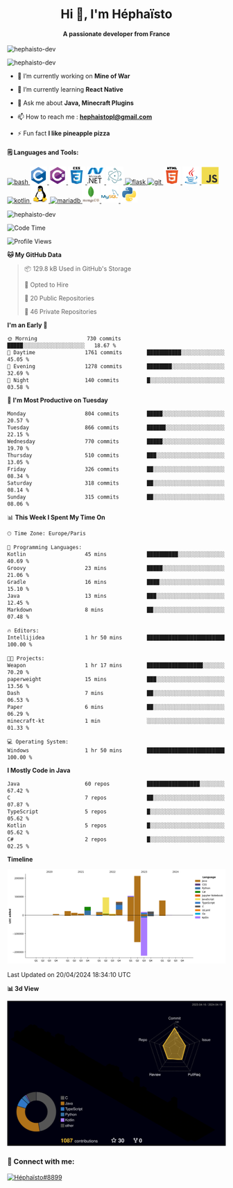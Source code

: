 <h1 align="center">Hi 👋, I'm Héphaïsto</h1>
<h4 align="center">A passionate developer from France</h4>

<p align="left"> <img src="https://komarev.com/ghpvc/?username=hephaisto-dev&label=Profile%20views&color=0e75b6&style=flat" alt="hephaisto-dev" /> </p>

<img src="https://github-profile-trophy.vercel.app/?username=hephaisto-dev&no-bg=true&theme=algolia&no-frame=true&row=1" alt="hephaisto-dev" />

- 🔭 I’m currently working on **Mine of War**

- 🌱 I’m currently learning **React Native**

- 💬 Ask me about **Java, Minecraft Plugins**

- 📫 How to reach me : **hephaistopl@gmail.com**

- ⚡ Fun fact **I like pineapple pizza**

<h4 align="left">🗒️ Languages and Tools:</h4>
<p align="left"> <a href="https://www.gnu.org/software/bash/" target="_blank" rel="noreferrer"> <img src="https://www.vectorlogo.zone/logos/gnu_bash/gnu_bash-icon.svg" alt="bash" width="40" height="40"/> </a> <a href="https://www.cprogramming.com/" target="_blank" rel="noreferrer"> <img src="https://raw.githubusercontent.com/devicons/devicon/master/icons/c/c-original.svg" alt="c" width="40" height="40"/> </a> <a href="https://www.w3schools.com/cs/" target="_blank" rel="noreferrer"> <img src="https://raw.githubusercontent.com/devicons/devicon/master/icons/csharp/csharp-original.svg" alt="csharp" width="40" height="40"/> </a> <a href="https://www.w3schools.com/css/" target="_blank" rel="noreferrer"> <img src="https://raw.githubusercontent.com/devicons/devicon/master/icons/css3/css3-original-wordmark.svg" alt="css3" width="40" height="40"/> </a> <a href="https://dotnet.microsoft.com/" target="_blank" rel="noreferrer"> <img src="https://raw.githubusercontent.com/devicons/devicon/master/icons/dot-net/dot-net-original-wordmark.svg" alt="dotnet" width="40" height="40"/> </a> <a href="https://www.electronjs.org" target="_blank" rel="noreferrer"> <img src="https://raw.githubusercontent.com/devicons/devicon/master/icons/electron/electron-original.svg" alt="electron" width="40" height="40"/> </a> <a href="https://flask.palletsprojects.com/" target="_blank" rel="noreferrer"> <img src="https://www.vectorlogo.zone/logos/pocoo_flask/pocoo_flask-icon.svg" alt="flask" width="40" height="40"/> </a> <a href="https://git-scm.com/" target="_blank" rel="noreferrer"> <img src="https://www.vectorlogo.zone/logos/git-scm/git-scm-icon.svg" alt="git" width="40" height="40"/> </a> <a href="https://www.w3.org/html/" target="_blank" rel="noreferrer"> <img src="https://raw.githubusercontent.com/devicons/devicon/master/icons/html5/html5-original-wordmark.svg" alt="html5" width="40" height="40"/> </a> <a href="https://www.java.com" target="_blank" rel="noreferrer"> <img src="https://raw.githubusercontent.com/devicons/devicon/master/icons/java/java-original.svg" alt="java" width="40" height="40"/> </a> <a href="https://developer.mozilla.org/en-US/docs/Web/JavaScript" target="_blank" rel="noreferrer"> <img src="https://raw.githubusercontent.com/devicons/devicon/master/icons/javascript/javascript-original.svg" alt="javascript" width="40" height="40"/> </a> <a href="https://kotlinlang.org" target="_blank" rel="noreferrer"> <img src="https://www.vectorlogo.zone/logos/kotlinlang/kotlinlang-icon.svg" alt="kotlin" width="40" height="40"/> </a> <a href="https://www.linux.org/" target="_blank" rel="noreferrer"> <img src="https://raw.githubusercontent.com/devicons/devicon/master/icons/linux/linux-original.svg" alt="linux" width="40" height="40"/> </a> <a href="https://mariadb.org/" target="_blank" rel="noreferrer"> <img src="https://www.vectorlogo.zone/logos/mariadb/mariadb-icon.svg" alt="mariadb" width="40" height="40"/> </a> <a href="https://www.mongodb.com/" target="_blank" rel="noreferrer"> <img src="https://raw.githubusercontent.com/devicons/devicon/master/icons/mongodb/mongodb-original-wordmark.svg" alt="mongodb" width="40" height="40"/> </a> <a href="https://www.mysql.com/" target="_blank" rel="noreferrer"> <img src="https://raw.githubusercontent.com/devicons/devicon/master/icons/mysql/mysql-original-wordmark.svg" alt="mysql" width="40" height="40"/> </a> <a href="https://www.python.org" target="_blank" rel="noreferrer"> <img src="https://raw.githubusercontent.com/devicons/devicon/master/icons/python/python-original.svg" alt="python" width="40" height="40"/> </a> </p>


<p><img align="center" src="https://github-readme-streak-stats.herokuapp.com/?user=hephaisto-dev&theme=transparent" alt="hephaisto-dev" /></p>

<!--START_SECTION:waka-->
![Code Time](http://img.shields.io/badge/Code%20Time-599%20hrs%204%20mins-blue)

![Profile Views](http://img.shields.io/badge/Profile%20Views-0-blue)

**🐱 My GitHub Data** 

> 📦 129.8 kB Used in GitHub's Storage 
 > 
> 💼 Opted to Hire
 > 
> 📜 20 Public Repositories 
 > 
> 🔑 46 Private Repositories 
 > 
**I'm an Early 🐤** 

```text
🌞 Morning                730 commits         █████░░░░░░░░░░░░░░░░░░░░   18.67 % 
🌆 Daytime                1761 commits        ███████████░░░░░░░░░░░░░░   45.05 % 
🌃 Evening                1278 commits        ████████░░░░░░░░░░░░░░░░░   32.69 % 
🌙 Night                  140 commits         █░░░░░░░░░░░░░░░░░░░░░░░░   03.58 % 
```
📅 **I'm Most Productive on Tuesday** 

```text
Monday                   804 commits         █████░░░░░░░░░░░░░░░░░░░░   20.57 % 
Tuesday                  866 commits         ██████░░░░░░░░░░░░░░░░░░░   22.15 % 
Wednesday                770 commits         █████░░░░░░░░░░░░░░░░░░░░   19.70 % 
Thursday                 510 commits         ███░░░░░░░░░░░░░░░░░░░░░░   13.05 % 
Friday                   326 commits         ██░░░░░░░░░░░░░░░░░░░░░░░   08.34 % 
Saturday                 318 commits         ██░░░░░░░░░░░░░░░░░░░░░░░   08.14 % 
Sunday                   315 commits         ██░░░░░░░░░░░░░░░░░░░░░░░   08.06 % 
```


📊 **This Week I Spent My Time On** 

```text
🕑︎ Time Zone: Europe/Paris

💬 Programming Languages: 
Kotlin                   45 mins             ██████████░░░░░░░░░░░░░░░   40.69 % 
Groovy                   23 mins             █████░░░░░░░░░░░░░░░░░░░░   21.06 % 
Gradle                   16 mins             ████░░░░░░░░░░░░░░░░░░░░░   15.10 % 
Java                     13 mins             ███░░░░░░░░░░░░░░░░░░░░░░   12.45 % 
Markdown                 8 mins              ██░░░░░░░░░░░░░░░░░░░░░░░   07.48 % 

🔥 Editors: 
Intellijidea             1 hr 50 mins        █████████████████████████   100.00 % 

🐱‍💻 Projects: 
Weapon                   1 hr 17 mins        ██████████████████░░░░░░░   70.20 % 
paperweight              15 mins             ███░░░░░░░░░░░░░░░░░░░░░░   13.56 % 
Dash                     7 mins              ██░░░░░░░░░░░░░░░░░░░░░░░   06.53 % 
Paper                    6 mins              ██░░░░░░░░░░░░░░░░░░░░░░░   06.29 % 
minecraft-kt             1 min               ░░░░░░░░░░░░░░░░░░░░░░░░░   01.33 % 

💻 Operating System: 
Windows                  1 hr 50 mins        █████████████████████████   100.00 % 
```

**I Mostly Code in Java** 

```text
Java                     60 repos            █████████████████░░░░░░░░   67.42 % 
C                        7 repos             ██░░░░░░░░░░░░░░░░░░░░░░░   07.87 % 
TypeScript               5 repos             █░░░░░░░░░░░░░░░░░░░░░░░░   05.62 % 
Kotlin                   5 repos             █░░░░░░░░░░░░░░░░░░░░░░░░   05.62 % 
C#                       2 repos             █░░░░░░░░░░░░░░░░░░░░░░░░   02.25 % 
```



**Timeline**

![Lines of Code chart](https://raw.githubusercontent.com/Hephaisto-dev/Hephaisto-dev/main/assets/bar_graph.png)


 Last Updated on 20/04/2024 18:34:10 UTC
<!--END_SECTION:waka-->
**📊 3d View**

![3d chart](https://github.com/Hephaisto-dev/Hephaisto-dev/blob/main/profile-3d-contrib/profile-night-rainbow.svg)

<h3 align="left">🤝 Connect with me:</h3>
<p align="left">
<a href="https://discord.gg/Héphaïsto#8899" target="blank"><img align="center" src="https://raw.githubusercontent.com/rahuldkjain/github-profile-readme-generator/master/src/images/icons/Social/discord.svg" alt="Héphaïsto#8899" height="30" width="40" /></a>
</p>
